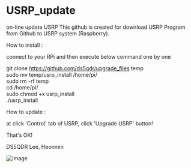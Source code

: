 # USRP_update
on-line update USRP
This github is created for download USRP Program from Github to USRP system (Raspberry).

How to install :

connect to your RPi and then execute below command one by one

  git clone https://github.com/ds5qdr/upgrade_files temp  
  sudo mv temp/usrp_install /home/pi/  
  sudo rm -rf temp  
  cd /home/pi/  
  sudo chmod +x usrp_install  
  ./usrp_install 
  

How to update :

  at click 'Control' tab of USRP, click 'Upgrade USRP' button!

That's OK!


DS5QDR Lee, Heonmin

![image](https://user-images.githubusercontent.com/64110724/117846280-4075f480-b2bc-11eb-9779-f75359d5cf1e.png)
